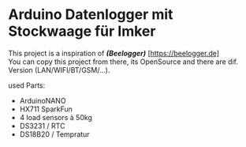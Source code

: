 # Arduino Datenlogger mit Stockwaage für Imker

This project is a inspiration of ***(Beelogger)*** [https://beelogger.de] <br>
You can copy this project from there, its OpenSource and there are dif. Version (LAN/WIFI/BT/GSM/...).


used Parts:
+ ArduinoNANO 
+ HX711 SparkFun
+ 4 load sensors à 50kg
+ DS3231 / RTC
+ DS18B20  / Tempratur
